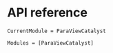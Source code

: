 # API reference

```@meta
CurrentModule = ParaViewCatalyst
```

```@autodocs
Modules = [ParaViewCatalyst]
```
